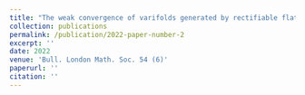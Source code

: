 ```yaml
---
title: "The weak convergence of varifolds generated by rectifiable flat G-chains"
collection: publications
permalink: /publication/2022-paper-number-2
excerpt: ''
date: 2022
venue: 'Bull. London Math. Soc. 54 (6)'
paperurl: ''
citation: ''
---
```


